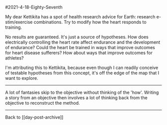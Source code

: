 #2021-4-18-Eighty-Seventh

My dear Kettikita has a spot of health research advice for Earth: research e-stim/exercise combinations.  Try to modify how the heart responds to training.

No results are guaranteed.  It's just a source of hypotheses.  How does electrically controlling the heart rate affect endurance and the development of endurance?  Could the heart be trained in ways that improve outcomes for heart disease sufferers?  How about ways that improve outcomes for athletes?

I'm attributing this to Kettikita, because even though I can readily conceive of testable hypotheses from this concept, it's off the edge of the map that I want to explore.

---
A lot of fantasies skip to the objective without thinking of the 'how'.  Writing a story from an objective then involves a lot of thinking back from the objective to reconstruct the method.

---
Back to [[day-post-archive]]